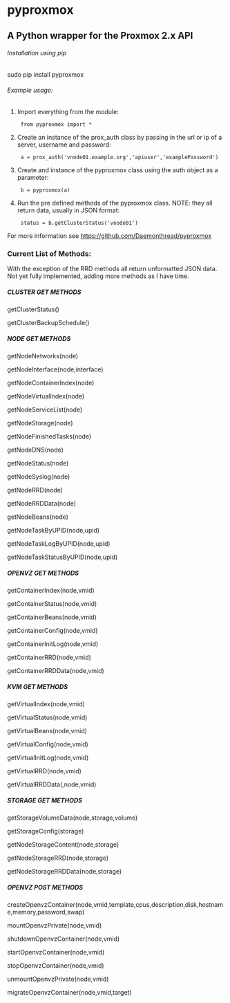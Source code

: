 pyproxmox
=========

## A Python wrapper for the Proxmox 2.x API

###### Installation using pip

sudo pip install pyproxmox

###### Example usage:

1. Import everything from the module:

		from pyproxmox import *

2. Create an instance of the prox_auth class by passing in the
url or ip of a server, username and password:

		a = prox_auth('vnode01.example.org','apiuser','examplePassword')

3. Create and instance of the pyproxmox class using the auth object as a parameter:

		b = pyproxmox(a)

4. Run the pre defined methods of the pyproxmox class. NOTE: they all return data, usually in JSON format:

		status = b.getClusterStatus('vnode01')

For more information see https://github.com/Daemonthread/pyproxmox

### Current List of Methods:

With the exception of the RRD methods all return unformatted JSON data.
Not yet fully implemented, adding more methods as I have time.

##### CLUSTER GET METHODS

getClusterStatus()

getClusterBackupSchedule()

##### NODE GET METHODS

getNodeNetworks(node)

getNodeInterface(node,interface)

getNodeContainerIndex(node)

getNodeVirtualIndex(node)

getNodeServiceList(node)

getNodeStorage(node)

getNodeFinishedTasks(node)

getNodeDNS(node)

getNodeStatus(node)

getNodeSyslog(node)

getNodeRRD(node)   

getNodeRRDData(node)

getNodeBeans(node)

getNodeTaskByUPID(node,upid)

getNodeTaskLogByUPID(node,upid)

getNodeTaskStatusByUPID(node,upid)

##### OPENVZ GET METHODS

getContainerIndex(node,vmid)

getContainerStatus(node,vmid)

getContainerBeans(node,vmid)

getContainerConfig(node,vmid)

getContainerInitLog(node,vmid)

getContainerRRD(node,vmid)

getContainerRRDData(node,vmid)

##### KVM GET METHODS

getVirtualIndex(node,vmid)

getVirtualStatus(node,vmid)

getVirtualBeans(node,vmid)

getVirtualConfig(node,vmid)

getVirtualInitLog(node,vmid)

getVirtualRRD(node,vmid)

getVirtualRRDData(,node,vmid)

##### STORAGE GET METHODS

getStorageVolumeData(node,storage,volume)

getStorageConfig(storage)   

getNodeStorageContent(node,storage)

getNodeStorageRRD(node,storage)

getNodeStorageRRDData(node,storage)

##### OPENVZ POST METHODS

createOpenvzContainer(node,vmid,template,cpus,description,disk,hostname,memory,password,swap)

mountOpenvzPrivate(node,vmid)

shutdownOpenvzContainer(node,vmid)

startOpenvzContainer(node,vmid)

stopOpenvzContainer(node,vmid)

unmountOpenvzPrivate(node,vmid)

migrateOpenvzContainer(node,vmid,target)
